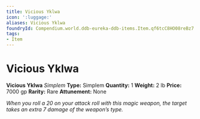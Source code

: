 ```yaml
---
title: Vicious Yklwa
icon: ':luggage:'
aliases: Vicious Yklwa
foundryId: Compendium.world.ddb-eureka-ddb-items.Item.qf6tcC8HO08reBz7
tags:
- Item
---
```


# Vicious Yklwa

**Vicious Yklwa**
_Simplem_
**Type:** Simplem
**Quantity:** 1
**Weight:** 2 lb
**Price:** 7000 gp
**Rarity:** Rare
**Attunement:** None

*When you roll a 20 on your attack roll with this magic weapon, the target takes an extra 7 damage of the weapon’s type.*